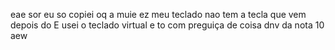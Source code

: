 eae sor
eu so copiei oq a muie ez 
meu teclado nao tem a tecla que vem depois do E
usei o teclado virtual e to com preguiça de coisa dnv
da nota 10 aew
